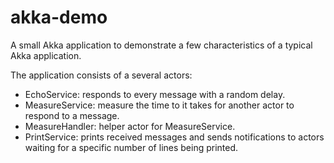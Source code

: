 # akka-demo

A small Akka application to demonstrate a few characteristics of a typical Akka application.

The application consists of a several actors:

- EchoService: responds to every message with a random delay.
- MeasureService: measure the time to it takes for another actor to respond to a message.
- MeasureHandler: helper actor for MeasureService.
- PrintService: prints received messages and sends notifications to actors waiting for a specific number of lines being printed.  